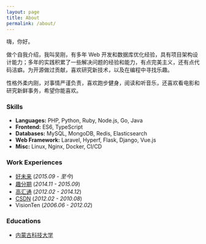 ```yaml
---
layout: page
title: About
permalink: /about/
---
```


嗨，你好。

做个自我介绍，我叫吴刚，有多年 Web 开发和数据库优化经验，具有项目架构设计能力；多年的实践积累了一些解决问题的经验和能力，有点完美主义，还有点代码洁癖。为开源做过贡献，喜欢研究新技术，以及在编程中寻找乐趣。

性格外柔内刚，对事情严谨负责，喜欢跑步健身，阅读和听音乐，还喜欢看电影和研究新鲜事务，希望你能喜欢。

### Skills

- **Languages:** PHP, Python, Ruby, Node.js, Go, Java
- **Frontend:** ES6, TypeScript
- **Databases:** MySQL, MongoDB, Redis, Elasticsearch
- **Web Framework:** Laravel, Hyperf, Flask, Django, Vue.js
- **Misc:** Linux, Nginx, Docker, CI/CD

### Work Experiences

- [好未来](https://www.100tal.com/) (*2015.09 - 至今*)
- [趣分期](https://www.qufenqi.com/) (*2014.11 - 2015.09*)
- [高汇通](http://www.gaohuitong.com/) (*2012.02 - 2014.12*)
- [CSDN](https://www.csdn.net/) (*2012.02 - 2010.08*)
- VisionTen (*2006.06 - 2012.02*)

### Educations

- [内蒙古科技大学](http://www.btu.edu.cn)
